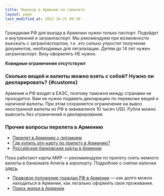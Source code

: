 ```yaml
---
title: Переезд в Армению на самолете
layout: page
last_modified_at: 2022-10-21 08:30
---
```


Гражданам РФ для въезда в Армению нужен только паспорт. Подойдет и внутренний и загранпаспорт. Мы рекомендуем при возможности
въезжать с загранпаспортом, т.к. это сильно упростит получение документов, необходимых для легализации. Детям до 14 лет нужен
загранпаспорт. Визу оформлять НЕ нужно.

**Ковидные ограничения отсутствуют**

### Сколько вещей и валюты можно взять с собой? Нужно ли декларировать? {#customs}

Армения и РФ входят в ЕАЭС, поэтому таможня между странами не проходится. Вам не нужно подавать декларацию по перевозке
вещей и наличной валюты. При этом сохраняется ограничение на вывоз иностранной валюты из РФ в эквиваленте 10 тысяч USD.
Рубли можно вывозить без ограничений и декларирования.

### Прочие вопросы перелета в Армению

- [Перелет в Армению с питомцем](../animals/flight-to-armenia.md)
- [Где купить sim-карту по прилету в Армению?](../cellular.md)
- [Российские банковские карты в Армении](../russian-cards.md)

Пока работают карты МИР — рекоммендуем по прилету снять немного валюты в банкомате Ameria в аэропорту.
Подробнее о снятии налички [здесь](../russian-cards.md#снятие-наличных-с-карт-мир).

- [Правовое положение граждан РФ в Армении](../migration.md) — как долго можно находиться в Армении, как легально оформить свое проживание.
- [Поиск жилья в Армении](../rent-house.md)
